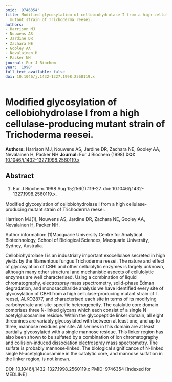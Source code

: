 ```yaml
---
pmid: '9746354'
title: Modified glycosylation of cellobiohydrolase I from a high cellulase-producing
  mutant strain of Trichoderma reesei.
authors:
- Harrison MJ
- Nouwens AS
- Jardine DR
- Zachara NE
- Gooley AA
- Nevalainen H
- Packer NH
journal: Eur J Biochem
year: '1998'
full_text_available: false
doi: 10.1046/j.1432-1327.1998.2560119.x
---
```


# Modified glycosylation of cellobiohydrolase I from a high cellulase-producing mutant strain of Trichoderma reesei.
**Authors:** Harrison MJ, Nouwens AS, Jardine DR, Zachara NE, Gooley AA, Nevalainen H, Packer NH
**Journal:** Eur J Biochem (1998)
**DOI:** [10.1046/j.1432-1327.1998.2560119.x](https://doi.org/10.1046/j.1432-1327.1998.2560119.x)

## Abstract

1. Eur J Biochem. 1998 Aug 15;256(1):119-27. doi: 
10.1046/j.1432-1327.1998.2560119.x.

Modified glycosylation of cellobiohydrolase I from a high cellulase-producing 
mutant strain of Trichoderma reesei.

Harrison MJ(1), Nouwens AS, Jardine DR, Zachara NE, Gooley AA, Nevalainen H, 
Packer NH.

Author information:
(1)Macquarie University Centre for Analytical Biotechnology, School of 
Biological Sciences, Macquarie University, Sydney, Australia.

Cellobiohydrolase I is an industrially important exocellulase secreted in high 
yields by the filamentous fungus Trichoderma reesei. The nature and effect of 
glycosylation of CBHI and other cellulolytic enzymes is largely unknown, 
although many other structural and mechanistic aspects of cellulolytic enzymes 
are well characterised. Using a combination of liquid chromatography, 
electrospray mass spectrometry, solid-phase Edman degradation, and 
monosaccharide analysis we have identified every site of glycosylation of CBHI 
from a high cellulase-producing mutant strain of T. reesei, ALKO2877, and 
characterised each site in terms of its modifying carbohydrate and site-specific 
heterogeneity. The catalytic core domain comprises three N-linked glycans which 
each consist of a single N-acetylglucosamine residue. Within the glycopeptide 
linker domain, all eight threonines are variably glycosylated with between at 
least one, and up to three, mannose residues per site. All serines in this 
domain are at least partially glycosylated with a single mannose residue. This 
linker region has also been shown to be sulfated by a combination of ion 
chromatography and collision-induced dissociation electrospray mass 
spectrometry. The sulfate is probably mannose-linked. The biological 
significance of N-linked single N-acetylglucosamine in the catalytic core, and 
mannose sulfation in the linker region, is not known.

DOI: 10.1046/j.1432-1327.1998.2560119.x
PMID: 9746354 [Indexed for MEDLINE]
